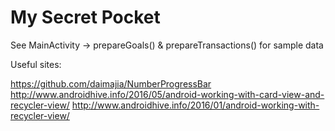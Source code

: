 # My Secret Pocket

See MainActivity -> prepareGoals() & prepareTransactions() for sample data

Useful sites:

https://github.com/daimajia/NumberProgressBar
http://www.androidhive.info/2016/05/android-working-with-card-view-and-recycler-view/
http://www.androidhive.info/2016/01/android-working-with-recycler-view/
